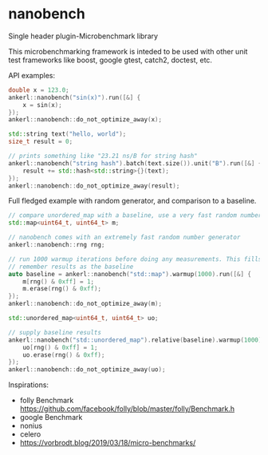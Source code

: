# nanobench
Single header plugin-Microbenchmark library

This microbenchmarking framework is inteded to be used with other unit test frameworks like boost, google gtest, catch2, doctest, etc.

API examples:


```cpp
double x = 123.0;
ankerl::nanobench("sin(x)").run([&] {
    x = sin(x);
});
ankerl::nanobench::do_not_optimize_away(x);
```

```cpp
std::string text("hello, world");
size_t result = 0;

// prints something like "23.21 ns/B for string hash"
ankerl::nanobench("string hash").batch(text.size()).unit("B").run([&] {
    result += std::hash<std::string>{}(text);
});
ankerl::nanobench::do_not_optimize_away(result);
```

Full fledged example with random generator, and comparison to a baseline.

```cpp
// compare unordered_map with a baseline, use a very fast random number generator
std::map<uint64_t, uint64_t> m;

// nanobench comes with an extremely fast random number generator
ankerl::nanobench::rng rng;

// run 1000 warmup iterations before doing any measurements. This fills the map so it's size is stable.
// remember results as the baseline
auto baseline = ankerl::nanobench("std::map").warmup(1000).run([&] {
    m[rng() & 0xff] = 1;
    m.erase(rng() & 0xff);
});
ankerl::nanobench::do_not_optimize_away(m);

std::unordered_map<uint64_t, uint64_t> uo;

// supply baseline results
ankerl::nanobench("std::unordered_map").relative(baseline).warmup(1000).run([&] {
    uo[rng() & 0xff] = 1;
    uo.erase(rng() & 0xff);
});
ankerl::nanobench::do_not_optimize_away(uo);
```    


Inspirations:
* folly Benchmark https://github.com/facebook/folly/blob/master/folly/Benchmark.h
* google Benchmark
* nonius
* celero
* https://vorbrodt.blog/2019/03/18/micro-benchmarks/
